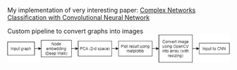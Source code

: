 My implementation of very interesting paper: [Complex Networks Classification with Convolutional Neural Network](https://arxiv.org/pdf/1802.00539.pdf)


Custom pipeline to convert graphs into images
![pipeline](pipeline.png) 